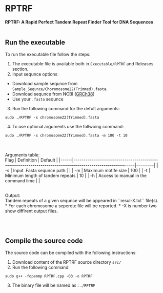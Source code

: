# RPTRF
**RPTRF: A Rapid Perfect Tandem Repeat Finder Tool for DNA Sequences**
<br><br>
## Run the executable
To run the executable file follow the steps:

1. The executable file is available both in `Executable/RPTRF` and Releases section. 
2. Input sequnce options: 
* Download sample sequnce from `Sample_Sequnce/Choromosome22(Trimmed).fasta`.
* Download sequnce from NCBI ([GRCh38](https://www.ncbi.nlm.nih.gov/assembly/GCF_000001405.26/))
* Use your `.fasta` sequnce 
3. Run the following command for the defult arguments:
```
sudo ./RPTRF -s chromosome22(Trimmed).fasta
```
4. To use optional arguments use the follwoing command:

```
sudo ./RPTRF -s chromosome22(Trimmed).fasta -m 100 -t 10
```

<br><br>
Arguments table:
<br>
 Flag | Definition                                                                                                  | Default |
|------|-------------------------------------------------------------------------------------------------------------|---------|
|  -s  | Input .Fasta sequnce path                                                                            |        |
|  -m  | Maximum motife size    	                                                                                  |    100    |
|  -t  | Minimum length of tandem repeats  	                                                                                    |   10   |
|  -h  | Access to manual in the command lime	                                                                          |       |

<br>
Output:
<br>
Tandem repeats of a given sequnce will be appeared in ``resul-X.txt`` file(s).<br>
* For each chromosome a seperete file will be reported.
* -X is number two show diffirent output files.

<br><br>
## Compile the source code

The source code can be compiled with the following instructions:

1. Download content of the RPTRF source directory `src/`
2. Run the following command
```
sudo g++ -fopenmp RPTRF.cpp -O3 -o RPTRF
```
3. The binary file will be named as : `./RPTRF` 

<br><br><br><br>





